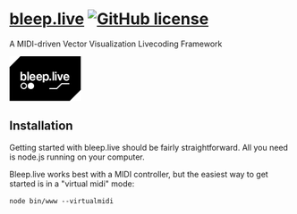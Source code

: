 # [bleep.live](https://bleep.live) [![GitHub license](https://img.shields.io/badge/license-GPL-blue.svg)](https://github.com/alek/bleep/blob/master/LICENSE) 
A MIDI-driven Vector Visualization Livecoding Framework

![alt text](https://raw.githubusercontent.com/alek/bleep/master/bleep.jpg)

## Installation

Getting started with bleep.live should be fairly straightforward. All you need is node.js running on your computer. 

Bleep.live works best with a MIDI controller, but the easiest way to get started is in a "virtual midi" mode:

```
node bin/www --virtualmidi
```
